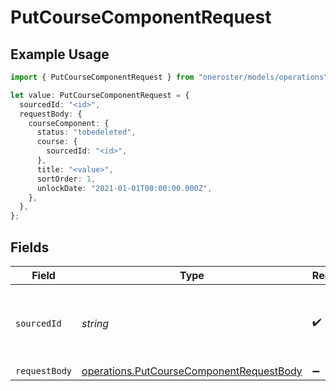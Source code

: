 # PutCourseComponentRequest

## Example Usage

```typescript
import { PutCourseComponentRequest } from "oneroster/models/operations";

let value: PutCourseComponentRequest = {
  sourcedId: "<id>",
  requestBody: {
    courseComponent: {
      status: "tobedeleted",
      course: {
        sourcedId: "<id>",
      },
      title: "<value>",
      sortOrder: 1,
      unlockDate: "2021-01-01T00:00:00.000Z",
    },
  },
};
```

## Fields

| Field                                                                                                | Type                                                                                                 | Required                                                                                             | Description                                                                                          |
| ---------------------------------------------------------------------------------------------------- | ---------------------------------------------------------------------------------------------------- | ---------------------------------------------------------------------------------------------------- | ---------------------------------------------------------------------------------------------------- |
| `sourcedId`                                                                                          | *string*                                                                                             | :heavy_check_mark:                                                                                   | The sourcedId of the course component to update                                                      |
| `requestBody`                                                                                        | [operations.PutCourseComponentRequestBody](../../models/operations/putcoursecomponentrequestbody.md) | :heavy_minus_sign:                                                                                   | N/A                                                                                                  |